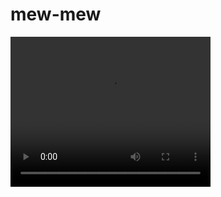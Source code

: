 # mew-mew

<!DOCTYPE HTML>
<html>
<body>

<video width="320" height="240" controls="controls">
  <source src="/i/movie.ogg" type="video/ogg">
  <source src="/i/movie.mp4" type="video/mp4">
Your browser does not support the video tag.
</video>

</body>
</html>
